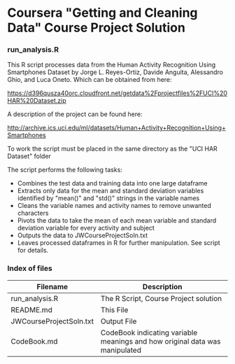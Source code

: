 # Coursera "Getting and Cleaning Data" Course Project Solution
### run_analysis.R

This R script processes data from the Human Activity Recognition Using Smartphones Dataset
by Jorge L. Reyes-Ortiz, Davide Anguita, Alessandro Ghio, and Luca Oneto. Which can be obtained from here:

https://d396qusza40orc.cloudfront.net/getdata%2Fprojectfiles%2FUCI%20HAR%20Dataset.zip 

A description of the project can be found here:

http://archive.ics.uci.edu/ml/datasets/Human+Activity+Recognition+Using+Smartphones

To work the script must be placed in the same directory as the "UCI HAR Dataset" folder

The script performs the following tasks:
* Combines the test data and training data into one large dataframe
* Extracts only data for the mean and standard deviation variables identified by "mean()" and "std()" strings in the variable names
* Cleans the variable names and activity names to remove unwanted characters
* Pivots the data to take the mean of each mean variable and standard deviation variable for every activity and subject
* Outputs the data to JWCourseProjectSoln.txt
* Leaves processed dataframes in R for further manipulation. See script for details.

### Index of files
Filename | Description
---------|------------
run_analysis.R | The R Script, Course Project solution
README.md | This File
JWCourseProjectSoln.txt|Output File
CodeBook.md| CodeBook indicating variable meanings and how original data was manipulated